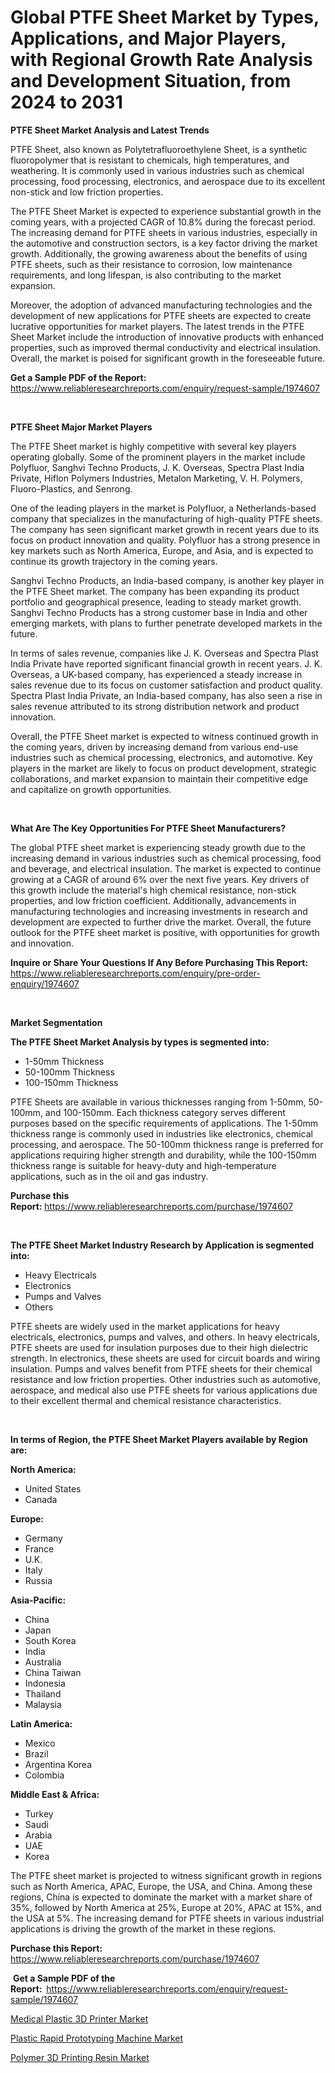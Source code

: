 <p><h1>Global PTFE Sheet Market by Types, Applications, and Major Players, with Regional Growth Rate Analysis and Development Situation, from 2024 to 2031</h1></p><p><strong>PTFE Sheet Market Analysis and Latest Trends</strong></p>
<p><p>PTFE Sheet, also known as Polytetrafluoroethylene Sheet, is a synthetic fluoropolymer that is resistant to chemicals, high temperatures, and weathering. It is commonly used in various industries such as chemical processing, food processing, electronics, and aerospace due to its excellent non-stick and low friction properties.</p><p>The PTFE Sheet Market is expected to experience substantial growth in the coming years, with a projected CAGR of 10.8% during the forecast period. The increasing demand for PTFE sheets in various industries, especially in the automotive and construction sectors, is a key factor driving the market growth. Additionally, the growing awareness about the benefits of using PTFE sheets, such as their resistance to corrosion, low maintenance requirements, and long lifespan, is also contributing to the market expansion.</p><p>Moreover, the adoption of advanced manufacturing technologies and the development of new applications for PTFE sheets are expected to create lucrative opportunities for market players. The latest trends in the PTFE Sheet Market include the introduction of innovative products with enhanced properties, such as improved thermal conductivity and electrical insulation. Overall, the market is poised for significant growth in the foreseeable future.</p></p>
<p><strong>Get a Sample PDF of the Report:&nbsp;</strong> <a href="https://www.reliableresearchreports.com/enquiry/request-sample/1974607">https://www.reliableresearchreports.com/enquiry/request-sample/1974607</a></p>
<p>&nbsp;</p>
<p><strong>PTFE Sheet Major Market Players</strong></p>
<p><p>The PTFE Sheet market is highly competitive with several key players operating globally. Some of the prominent players in the market include Polyfluor, Sanghvi Techno Products, J. K. Overseas, Spectra Plast India Private, Hiflon Polymers Industries, Metalon Marketing, V. H. Polymers, Fluoro-Plastics, and Senrong.</p><p>One of the leading players in the market is Polyfluor, a Netherlands-based company that specializes in the manufacturing of high-quality PTFE sheets. The company has seen significant market growth in recent years due to its focus on product innovation and quality. Polyfluor has a strong presence in key markets such as North America, Europe, and Asia, and is expected to continue its growth trajectory in the coming years.</p><p>Sanghvi Techno Products, an India-based company, is another key player in the PTFE Sheet market. The company has been expanding its product portfolio and geographical presence, leading to steady market growth. Sanghvi Techno Products has a strong customer base in India and other emerging markets, with plans to further penetrate developed markets in the future.</p><p>In terms of sales revenue, companies like J. K. Overseas and Spectra Plast India Private have reported significant financial growth in recent years. J. K. Overseas, a UK-based company, has experienced a steady increase in sales revenue due to its focus on customer satisfaction and product quality. Spectra Plast India Private, an India-based company, has also seen a rise in sales revenue attributed to its strong distribution network and product innovation.</p><p>Overall, the PTFE Sheet market is expected to witness continued growth in the coming years, driven by increasing demand from various end-use industries such as chemical processing, electronics, and automotive. Key players in the market are likely to focus on product development, strategic collaborations, and market expansion to maintain their competitive edge and capitalize on growth opportunities.</p></p>
<p>&nbsp;</p>
<p><strong>What Are The Key Opportunities For PTFE Sheet Manufacturers?</strong></p>
<p><p>The global PTFE sheet market is experiencing steady growth due to the increasing demand in various industries such as chemical processing, food and beverage, and electrical insulation. The market is expected to continue growing at a CAGR of around 6% over the next five years. Key drivers of this growth include the material's high chemical resistance, non-stick properties, and low friction coefficient. Additionally, advancements in manufacturing technologies and increasing investments in research and development are expected to further drive the market. Overall, the future outlook for the PTFE sheet market is positive, with opportunities for growth and innovation.</p></p>
<p><strong>Inquire or Share Your Questions If Any Before Purchasing This Report:</strong> <a href="https://www.reliableresearchreports.com/enquiry/pre-order-enquiry/1974607">https://www.reliableresearchreports.com/enquiry/pre-order-enquiry/1974607</a></p>
<p>&nbsp;</p>
<p><strong>Market Segmentation</strong></p>
<p><strong>The PTFE Sheet Market Analysis by types is segmented into:</strong></p>
<p><ul><li>1-50mm Thickness</li><li>50-100mm Thickness</li><li>100-150mm Thickness</li></ul></p>
<p><p>PTFE Sheets are available in various thicknesses ranging from 1-50mm, 50-100mm, and 100-150mm. Each thickness category serves different purposes based on the specific requirements of applications. The 1-50mm thickness range is commonly used in industries like electronics, chemical processing, and aerospace. The 50-100mm thickness range is preferred for applications requiring higher strength and durability, while the 100-150mm thickness range is suitable for heavy-duty and high-temperature applications, such as in the oil and gas industry.</p></p>
<p><strong>Purchase this Report:&nbsp;</strong><a href="https://www.reliableresearchreports.com/purchase/1974607">https://www.reliableresearchreports.com/purchase/1974607</a></p>
<p>&nbsp;</p>
<p><strong>The PTFE Sheet Market Industry Research by Application is segmented into:</strong></p>
<p><ul><li>Heavy Electricals</li><li>Electronics</li><li>Pumps and Valves</li><li>Others</li></ul></p>
<p><p>PTFE sheets are widely used in the market applications for heavy electricals, electronics, pumps and valves, and others. In heavy electricals, PTFE sheets are used for insulation purposes due to their high dielectric strength. In electronics, these sheets are used for circuit boards and wiring insulation. Pumps and valves benefit from PTFE sheets for their chemical resistance and low friction properties. Other industries such as automotive, aerospace, and medical also use PTFE sheets for various applications due to their excellent thermal and chemical resistance characteristics.</p></p>
<p>&nbsp;</p>
<p><strong>In terms of Region, the PTFE Sheet Market Players available by Region are:</strong></p>
<p>
    <p> <strong> North America: </strong>
        <ul>
            <li>United States</li>
            <li>Canada</li>
        </ul>
        </p> 
    <p> <strong> Europe: </strong>
        <ul>
            <li>Germany</li>
            <li>France</li>
            <li>U.K.</li>
            <li>Italy</li>
            <li>Russia</li>
        </ul>
        </p> 
    <p> <strong> Asia-Pacific: </strong>
        <ul>
            <li>China</li>
            <li>Japan</li>
            <li>South Korea</li>
            <li>India</li>
            <li>Australia</li>
            <li>China Taiwan</li>
            <li>Indonesia</li>
            <li>Thailand</li>
            <li>Malaysia</li>
        </ul>
        </p> 
    <p> <strong> Latin America: </strong>
        <ul>
            <li>Mexico</li>
            <li>Brazil</li>
            <li>Argentina Korea</li>
            <li>Colombia</li>
        </ul>
        </p> 
    <p> <strong> Middle East & Africa: </strong>
        <ul>
            <li>Turkey</li>
            <li>Saudi</li>
            <li>Arabia</li>
            <li>UAE</li>
            <li>Korea</li>
        </ul>
    </p>
    </p>
<p><p>The PTFE sheet market is projected to witness significant growth in regions such as North America, APAC, Europe, the USA, and China. Among these regions, China is expected to dominate the market with a market share of 35%, followed by North America at 25%, Europe at 20%, APAC at 15%, and the USA at 5%. The increasing demand for PTFE sheets in various industrial applications is driving the growth of the market in these regions.</p></p>
<p><strong>Purchase this Report: </strong><a href="https://www.reliableresearchreports.com/purchase/1974607">https://www.reliableresearchreports.com/purchase/1974607</a></p>
<p>&nbsp;<strong>Get a Sample PDF of the Report:&nbsp;&nbsp;</strong><a href="https://www.reliableresearchreports.com/enquiry/request-sample/1974607">https://www.reliableresearchreports.com/enquiry/request-sample/1974607</a></p>
<p><strong></strong></p>
<p><p><a href="https://view.publitas.com/reportprime-1/medical-plastic-3d-printer-market-growth-market-trends-covid-19-impact-and-forecasts-for-period-from-2023-2030/">Medical Plastic 3D Printer Market</a></p><p><a href="https://view.publitas.com/reportprime-1/plastic-rapid-prototyping-machine-market-analysis-examines-its-scope-on-growth-opportunities-and-forecasted-trends-spanning-from-2023-to-2030/">Plastic Rapid Prototyping Machine Market</a></p><p><a href="https://view.publitas.com/reportprime-1/decoding-the-polymer-3d-printing-resin-market-a-deep-dive-into-the-latest-market-trends-market-segmentation-and-competitive-analysis/">Polymer 3D Printing Resin Market</a></p></p>